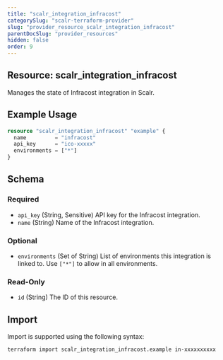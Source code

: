 ```yaml
---
title: "scalr_integration_infracost"
categorySlug: "scalr-terraform-provider"
slug: "provider_resource_scalr_integration_infracost"
parentDocSlug: "provider_resources"
hidden: false
order: 9
---
```

## Resource: scalr_integration_infracost

Manages the state of Infracost integration in Scalr.

## Example Usage

```terraform
resource "scalr_integration_infracost" "example" {
  name         = "infracost"
  api_key      = "ico-xxxxx"
  environments = ["*"]
}
```

<!-- schema generated by tfplugindocs -->
## Schema

### Required

- `api_key` (String, Sensitive) API key for the Infracost integration.
- `name` (String) Name of the Infracost integration.

### Optional

- `environments` (Set of String) List of environments this integration is linked to. Use `["*"]` to allow in all environments.

### Read-Only

- `id` (String) The ID of this resource.

## Import

Import is supported using the following syntax:

```shell
terraform import scalr_integration_infracost.example in-xxxxxxxxxx
```
